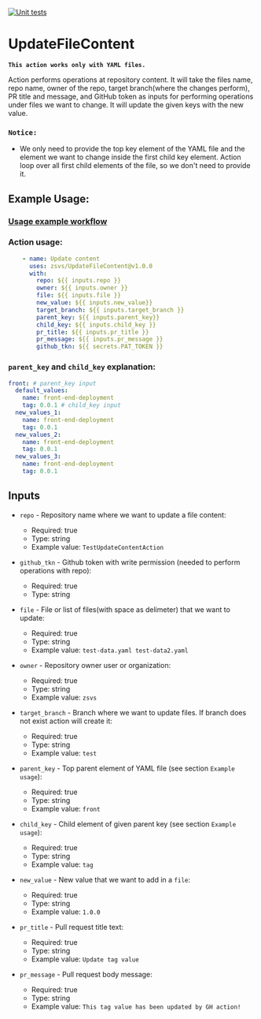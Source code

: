 [![Unit tests](https://github.com/zsvs/UpdateFileContent/actions/workflows/unit-tests.yaml/badge.svg)](https://github.com/zsvs/UpdateFileContent/actions/workflows/unit-tests.yaml)

# UpdateFileContent

**`This action works only with YAML files.`**

Action performs operations at repository content. It will take the files name, repo name, owner of the repo, target branch(where the changes perform), PR title and message, and GitHub token as inputs for performing operations under files we want to change. It will update the given keys with the new value.

### `Notice:`
* We only need to provide the top key element of the YAML file and the element we want to change inside the first child key element. Action loop over all first child elements of the file, so we don't need to provide it.

## Example Usage:
### [Usage example workflow](.github/workflows/usage.yaml)

### Action usage:
```yaml
    - name: Update content
      uses: zsvs/UpdateFileContent@v1.0.0
      with:
        repo: ${{ inputs.repo }}
        owner: ${{ inputs.owner }}
        file: ${{ inputs.file }}
        new_value: ${{ inputs.new_value}}
        target_branch: ${{ inputs.target_branch }}
        parent_key: ${{ inputs.parent_key}}
        child_key: ${{ inputs.child_key }}
        pr_title: ${{ inputs.pr_title }}
        pr_message: ${{ inputs.pr_message }}
        github_tkn: ${{ secrets.PAT_TOKEN }}
```
### `parent_key` and `child_key` explanation:
``` yaml
front: # parent_key input
  default_values:
    name: front-end-deployment
    tag: 0.0.1 # child_key input
  new_values_1:
    name: front-end-deployment
    tag: 0.0.1
  new_values_2:
    name: front-end-deployment
    tag: 0.0.1
  new_values_3:
    name: front-end-deployment
    tag: 0.0.1
```
## Inputs

* `repo` - Repository name where we want to update a file content:
    - Required: true
    - Type: string
    - Example value: `TestUpdateContentAction`

* `github_tkn` - Github token with write permission (needed to perform operations with repo):
    - Required: true
    - Type: string

* `file` - File or list of files(with space as delimeter) that we want to update:
    - Required: true
    - Type: string
    - Example value: `test-data.yaml test-data2.yaml`

* `owner` - Repository owner user or organization:
    - Required: true
    - Type: string
    - Example value: `zsvs`

* `target_branch` - Branch where we want to update files. If branch does not exist action will create it:
    - Required: true
    - Type: string
    - Example value: `test`

* `parent_key` - Top parent element of YAML file (see section `Example usage`):
    - Required: true
    - Type: string
    - Example value: `front`

* `child_key` - Child element of given parent key (see section `Example usage`):
    - Required: true
    - Type: string
    - Example value: `tag`

* `new_value` - New value that we want to add in a `file`:
    - Required: true
    - Type: string
    - Example value: `1.0.0`

* `pr_title` - Pull request title text:
    - Required: true
    - Type: string
    - Example value: `Update tag value`

* `pr_message` - Pull request body message:
    - Required: true
    - Type: string
    - Example value: `This tag value has been updated by GH action!`

